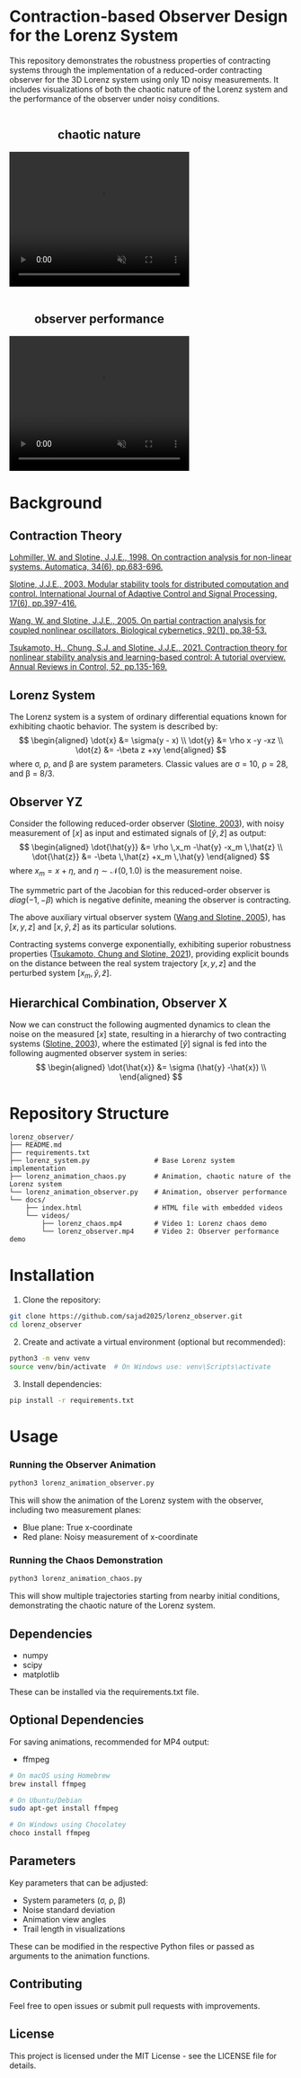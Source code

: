 # Contraction-based Observer Design for the Lorenz System
This repository demonstrates the robustness properties of contracting systems through the implementation of a reduced-order contracting observer for the 3D Lorenz system using only 1D noisy measurements. It includes visualizations of both the chaotic nature of the Lorenz system and the performance of the observer under noisy conditions.

<div style="display: flex; gap: 1rem; flex-wrap: wrap;">
  <!-- Video 1 Box -->
  <div style="display: flex; flex-direction: column; align-items: center;">
    <h2>chaotic nature</h2>
    <video width="320" height="240" controls autoplay muted>
      <source src="https://sajad2025.github.io/lorenz_observer/lorenz_chaos.mp4" type="video/mp4">
      Your browser does not support the video tag.
    </video>
  </div>

  <!-- Video 2 Box -->
  <div style="display: flex; flex-direction: column; align-items: center;">
    <h2>observer performance</h2>
    <video width="320" height="240" controls autoplay muted>
      <source src="https://sajad2025.github.io/lorenz_observer/lorenz_observer.mp4" type="video/mp4">
      Your browser does not support the video tag.
    </video>
  </div>
</div>

<!-- Vertical space -->
<div style="margin-top: 40px;"></div>

# Background
## Contraction Theory
[Lohmiller, W. and Slotine, J.J.E., 1998. On contraction analysis for non-linear systems. Automatica, 34(6), pp.683-696.](https://web.mit.edu/nsl/www/preprints/contraction.pdf)

[Slotine, J.J.E., 2003. Modular stability tools for distributed computation and control. International Journal of Adaptive Control and Signal Processing, 17(6), pp.397-416.](https://web.mit.edu/nsl/www/preprints/modular.pdf)

[Wang, W. and Slotine, J.J.E., 2005. On partial contraction analysis for coupled nonlinear oscillators. Biological cybernetics, 92(1), pp.38-53.](https://web.mit.edu/nsl/www/preprints/BioCyb04.pdf)

[Tsukamoto, H., Chung, S.J. and Slotine, J.J.E., 2021. Contraction theory for nonlinear stability analysis and learning-based control: A tutorial overview. Annual Reviews in Control, 52, pp.135-169.](https://arxiv.org/pdf/2110.00675)

## Lorenz System
The Lorenz system is a system of ordinary differential equations known for exhibiting chaotic behavior. The system is described by:
$$
\begin{aligned}
\dot{x} &= \sigma(y - x) \\
\dot{y} &= \rho x -y  -xz \\
\dot{z} &= -\beta z +xy
\end{aligned}
$$
where σ, ρ, and β are system parameters. Classic values are σ = 10, ρ = 28, and β = 8/3.

## Observer YZ
Consider the following reduced-order observer ([Slotine, 2003](https://web.mit.edu/nsl/www/preprints/modular.pdf)), with noisy measurement of $[x]$ as input and estimated signals of $[\hat{y}, \hat{z}]$ as output: 
$$
\begin{aligned}
\dot{\hat{y}} &= \rho \,x_m -\hat{y}  -x_m \,\hat{z} \\
\dot{\hat{z}} &= -\beta \,\hat{z} +x_m \,\hat{y}
\end{aligned}
$$
where $x_m = x + \eta$, and $\eta \sim \mathcal{N}(0, 1.0)$ is the measurement noise.

The symmetric part of the Jacobian for this reduced-order observer is $diag(-1, -\beta)$ which is negative definite, meaning the observer is contracting.

The above auxiliary virtual observer system ([Wang and Slotine, 2005](https://web.mit.edu/nsl/www/preprints/BioCyb04.pdf)), has $[x,y,z]$ and $[x,\hat{y}, \hat{z}]$ as its particular solutions.

Contracting systems converge exponentially, exhibiting superior robustness properties ([Tsukamoto, Chung and Slotine, 2021](https://arxiv.org/pdf/2110.00675)), providing explicit bounds on the distance between the real system trajectory $[x,y,z]$ and the perturbed system $[x_m, \hat{y}, \hat{z}]$.  

## Hierarchical Combination, Observer X
Now we can construct the following augmented dynamics to clean the noise on the measured $[x]$ state, resulting in a hierarchy of two contracting systems ([Slotine, 2003](https://web.mit.edu/nsl/www/preprints/modular.pdf)), where the estimated $[\hat{y}]$ signal is fed into the following augmented observer system in series:
$$
\begin{aligned}
\dot{\hat{x}} &= \sigma (\hat{y}  -\hat{x}) \\
\end{aligned}
$$

# Repository Structure
```
lorenz_observer/
├── README.md
├── requirements.txt
├── lorenz_system.py                # Base Lorenz system implementation
├── lorenz_animation_chaos.py       # Animation, chaotic nature of the Lorenz system
└── lorenz_animation_observer.py    # Animation, observer performance
└── docs/
    ├── index.html                  # HTML file with embedded videos
    └── videos/
        ├── lorenz_chaos.mp4        # Video 1: Lorenz chaos demo
        └── lorenz_observer.mp4     # Video 2: Observer performance demo
```

# Installation

1. Clone the repository:
```bash
git clone https://github.com/sajad2025/lorenz_observer.git
cd lorenz_observer
```

2. Create and activate a virtual environment (optional but recommended):
```bash
python3 -m venv venv
source venv/bin/activate  # On Windows use: venv\Scripts\activate
```

3. Install dependencies:
```bash
pip install -r requirements.txt
```

# Usage

### Running the Observer Animation
```python
python3 lorenz_animation_observer.py
```

This will show the animation of the Lorenz system with the observer, including two measurement planes:
- Blue plane: True x-coordinate
- Red plane: Noisy measurement of x-coordinate

### Running the Chaos Demonstration
```python
python3 lorenz_animation_chaos.py
```

This will show multiple trajectories starting from nearby initial conditions, demonstrating the chaotic nature of the Lorenz system.

## Dependencies
- numpy
- scipy
- matplotlib

These can be installed via the requirements.txt file.

## Optional Dependencies
For saving animations, recommended for MP4 output:
- ffmpeg 

```bash
# On macOS using Homebrew
brew install ffmpeg

# On Ubuntu/Debian
sudo apt-get install ffmpeg

# On Windows using Chocolatey
choco install ffmpeg
```

## Parameters
Key parameters that can be adjusted:
- System parameters (σ, ρ, β)
- Noise standard deviation
- Animation view angles
- Trail length in visualizations

These can be modified in the respective Python files or passed as arguments to the animation functions.

## Contributing
Feel free to open issues or submit pull requests with improvements.

## License
This project is licensed under the MIT License - see the LICENSE file for details.